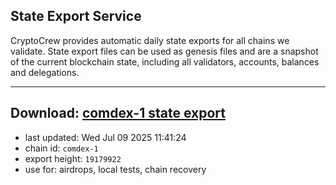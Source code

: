 ## State Export Service
CryptoCrew provides automatic daily state exports for all chains we validate. State export files can be used as genesis files and are a snapshot of the current blockchain state, including all validators, accounts, balances and delegations.

---
**Download: [comdex-1 state export](https://dl-eu2.ccvalidators.com/SERVICE/comdex/comdex-1_export_19179922.json)**
---

- last updated: Wed Jul 09 2025 11:41:24
- chain id: `comdex-1`
- export height: `19179922`
- use for: airdrops, local tests, chain recovery
